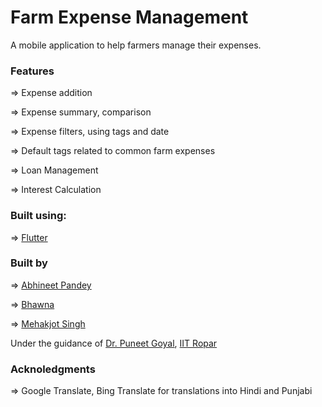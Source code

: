 # Farm Expense Management

A mobile application to help farmers manage their expenses.

### Features

=> Expense addition

=> Expense summary, comparison

=> Expense filters, using tags and date

=> Default tags related to common farm expenses

=> Loan Management

=> Interest Calculation

### Built using:
=> [Flutter](https://flutter.dev/)

### Built by
=> [Abhineet Pandey](github.com/abhineet99)

=> [Bhawna](github.com/bhawnapaliwal)

=> [Mehakjot Singh](github.com/hnysidhu)

Under the guidance of [Dr. Puneet Goyal](https://sites.google.com/view/goyalpuneet), [IIT Ropar](www.iitrpr.ac.in)

### Acknoledgments
=> Google Translate, Bing Translate for translations into Hindi and Punjabi